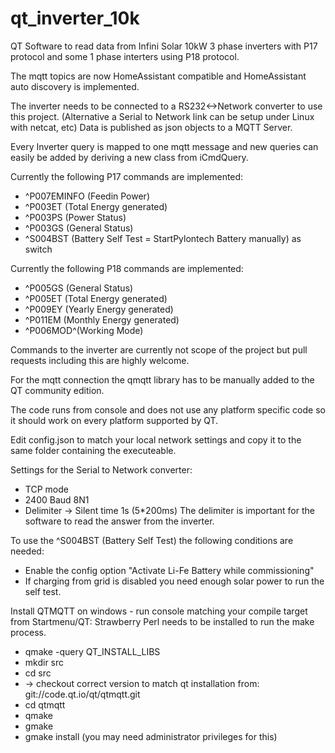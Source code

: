 # qt_inverter_10k

QT Software to read data from Infini Solar 10kW 3 phase inverters with P17 protocol and some 1 phase interters using P18 protocol.

The mqtt topics are now HomeAssistant compatible and HomeAssistant auto discovery is implemented.

The inverter needs to be connected to a RS232<->Network converter to use this project.
(Alternative a Serial to Network link can be setup under Linux with netcat, etc)
Data is published as json objects to a MQTT Server.

Every Inverter query is mapped to one mqtt message and new queries can easily be added by deriving a new class from iCmdQuery.

Currently the following P17 commands are implemented:
- ^P007EMINFO (Feedin Power)
- ^P003ET (Total Energy generated)
- ^P003PS (Power Status)
- ^P003GS (General Status)
- ^S004BST (Battery Self Test = StartPylontech Battery manually) as switch

Currently the following P18 commands are implemented:
- ^P005GS (General Status)
- ^P005ET (Total Energy generated)
- ^P009EY (Yearly Energy generated)
- ^P011EM (Monthly Energy generated)
- ^P006MOD^(Working Mode)

Commands to the inverter are currently not scope of the project but pull requests including this are highly welcome.

For the mqtt connection the qmqtt library has to be manually added to the QT community edition.

The code runs from console and does not use any platform specific code so it should work on every platform supported by QT.

Edit config.json to match your local network settings and copy it to the same folder containing the executeable. 

Settings for the Serial to Network converter:
- TCP mode
- 2400 Baud 8N1
- Delimiter -> Silent time 1s (5*200ms)
The delimiter is important for the software to read the answer from the inverter.


To use the ^S004BST (Battery Self Test) the following conditions are needed:
- Enable the config option "Activate Li-Fe Battery while commissioning"
- If charging from grid is disabled you need enough solar power to run the self test. 


Install QTMQTT on windows - run console matching your compile target from Startmenu/QT:
Strawberry Perl needs to be installed to run the make process.
- qmake -query QT_INSTALL_LIBS
- mkdir src
- cd src
- -> checkout correct version to match qt installation from: git://code.qt.io/qt/qtmqtt.git
- cd qtmqtt
- qmake
- gmake
- gmake install (you may need administrator privileges for this)

